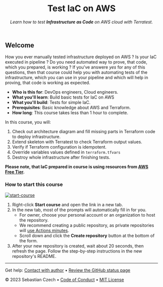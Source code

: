 <header>

<!--
  <<< Author notes: Course header >>>
  Read <https://skills.github.com/quickstart> for more information about how to build courses using this template.
  Include a 1280×640 image, course name in sentence case, and a concise description in emphasis.
  In your repository settings: enable template repository, add your 1280×640 social image, auto delete head branches.
  Next to "About", add description & tags; disable releases, packages, & environments.
  Add your open source license, GitHub uses the MIT license.
-->

# Test IaC on AWS

_Learn how to test **Infrastructure as Code** on AWS cloud with Terratest._

</header>

<!--
  <<< Author notes: Course start >>>
  Include start button, a note about Actions minutes,
  and tell the learner why they should take the course.
-->

## Welcome

How you ever manually tested infrastructure deployed on AWS ? Is your IaC executed in pipeline ? Do you need automated way to prove, that code, which you prepared, is working ? If you've answere _yes_ for any of this questions, then that course could help you with automating tests of the infrastructure, which you can use in your pipeline and which will help in proving, that code is working as expected.

- **Who is this for**: DevOps engineers, Cloud engineers.
- **What you'll learn**: Build basic tests for IaC on AWS
- **What you'll build**: Tests for simple IaC.
- **Prerequisites**: Basic knowledge about AWS and Terraform.
- **How long**: This course takes less than 1 hour to complete.

In this course, you will:

1. Check out architecture diagram and fill missing parts in Terraform code to deploy infrastructure.
2. Extend skeleton with Terratest to check Terraform output values.
3. Verify if Terraform configuration is idempotent.
4. Override variables values defined in `terraform.tfvars`
5. Destroy whole infrastructure after finishing tests.

**Please note, that IaC prepared in course is using resources from [AWS Free Tier](https://aws.amazon.com/free/).**

### How to start this course

<!-- For start course, run in JavaScript:
'https://github.com/new?' + new URLSearchParams({
  template_owner: 'sebastianczech',
  template_name: 'aws-terratest-course',
  owner: '@me',
  name: 'my-aws-terratest-course',
  description: 'My clone repository of aws-terratest-course',
  visibility: 'public',
}).toString()
-->

[![start-course](https://user-images.githubusercontent.com/1221423/235727646-4a590299-ffe5-480d-8cd5-8194ea184546.svg)](https://github.com/new?template_owner=sebastianczech&template_name=aws-terratest-course&owner=%40me&name=my-aws-terratest-course&description=My+clone+repository+of+aws-terratest-course&visibility=public)

1. Right-click **Start course** and open the link in a new tab.
2. In the new tab, most of the prompts will automatically fill in for you.
   - For owner, choose your personal account or an organization to host the repository.
   - We recommend creating a public repository, as private repositories will [use Actions minutes](https://docs.github.com/en/billing/managing-billing-for-github-actions/about-billing-for-github-actions).
   - Scroll down and click the **Create repository** button at the bottom of the form.
3. After your new repository is created, wait about 20 seconds, then refresh the page. Follow the step-by-step instructions in the new repository's README.

<footer>

<!--
  <<< Author notes: Footer >>>
  Add a link to get support, GitHub status page, code of conduct, license link.
-->

---

Get help: [Contact with author](https://github.com/sebastianczech) &bull; [Review the GitHub status page](https://www.githubstatus.com/)

&copy; 2023 Sebastian Czech &bull; [Code of Conduct](https://www.contributor-covenant.org/version/2/1/code_of_conduct/code_of_conduct.md) &bull; [MIT License](https://gh.io/mit)

</footer>